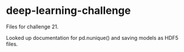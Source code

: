 # deep-learning-challenge

Files for challenge 21.

Looked up documentation for pd.nunique() and saving models as HDF5 files.
